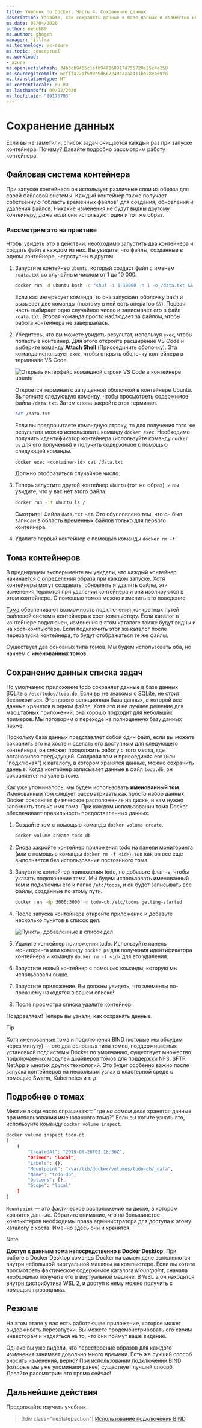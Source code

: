 ```yaml
---
title: Учебник по Docker. Часть 4. Сохранение данных
description: Узнайте, как сохранять данные в базе данных и совместно использовать каталоги в контейнере путем подключения тома.
ms.date: 08/04/2020
author: nebuk89
ms.author: ghogen
manager: jillfra
ms.technology: vs-azure
ms.topic: conceptual
ms.workload:
- azure
ms.openlocfilehash: 34b3cb9465c1efb946260917d755729e25c4e259
ms.sourcegitcommit: 6cfffa72af599a9d667249caaaa411bb28ea69fd
ms.translationtype: HT
ms.contentlocale: ru-RU
ms.lasthandoff: 09/02/2020
ms.locfileid: "89176793"
---
```

# <a name="persist-your-data"></a> Сохранение данных

Если вы не заметили, список задач очищается каждый раз при запуске контейнера. Почему? Давайте подробно рассмотрим работу контейнера.

## <a name="the-containers-filesystem"></a>Файловая система контейнера

При запуске контейнера он использует различные слои из образа для своей файловой системы. Каждый контейнер также получает собственную "область временных файлов" для создания, обновления и удаления файлов. Никакие изменения не будут видны другому контейнеру, *даже если* они используют один и тот же образ.

### <a name="see-this-in-practice"></a>Рассмотрим это на практике

Чтобы увидеть это в действии, необходимо запустить два контейнера и создать файл в каждом из них. Вы увидите, что файлы, созданные в одном контейнере, недоступны в другом.

1. Запустите контейнер `ubuntu`, который создаст файл с именем `/data.txt` со случайным числом от 1 до 10 000.

    ```bash
    docker run -d ubuntu bash -c "shuf -i 1-10000 -n 1 -o /data.txt && tail -f /dev/null"
    ```

    Если вас интересует команда, то она запускает оболочку bash и вызывает две команды (поэтому в ней есть оператор `&&`). Первая часть выбирает одно случайное число и записывает его в файл `/data.txt`. Вторая команда просто наблюдает за файлом, чтобы работа контейнера не завершалась.

1. Убедитесь, что вы можете увидеть результат, используя `exec`, чтобы попасть в контейнер. Для этого откройте расширение VS Code и выберите команду **Attach Shell** (Присоединить оболочку). Эта команда использует `exec`, чтобы открыть оболочку контейнера в терминале VS Code.

    ![Открыть интерфейс командной строки VS Code в контейнере ubuntu](media/attach_shell.png)

    Откроется терминал с запущенной оболочкой в контейнере Ubuntu. Выполните следующую команду, чтобы просмотреть содержимое файла `/data.txt`. Затем снова закройте этот терминал.

    ```bash
    cat /data.txt
    ```

    Если вы предпочитаете командную строку, то для получения того же результата можно использовать команду `docker exec`. Необходимо получить идентификатор контейнера (используйте команду `docker ps` для его получения) и получить содержимое с помощью следующей команды.

    ```bash
    docker exec <container-id> cat /data.txt
    ```

    Должно отобразиться случайное число.

1. Теперь запустите другой контейнер `ubuntu` (тот же образ), и вы увидите, что у вас нет этого файла.

    ```bash
    docker run -it ubuntu ls /
    ```

    Смотрите! Файла `data.txt` нет. Это обусловлено тем, что он был записан в область временных файлов только для первого контейнера.

1. Удалите первый контейнер с помощью команды `docker rm -f`.

## <a name="container-volumes"></a>Тома контейнеров

В предыдущем эксперименте вы увидели, что каждый контейнер начинается с определения образа при каждом запуске. Хотя контейнеры могут создавать, обновлять и удалять файлы, эти изменения теряются при удалении контейнера и они изолируются в этом контейнере. С помощью томов можно изменить это поведение.

[Тома](https://docs.docker.com/storage/volumes/) обеспечивают возможность подключения конкретных путей файловой системы контейнера к хост-компьютеру. Если каталог в контейнере подключен, изменения в этом каталоге также будут видны и на хост-компьютере. Если подключить этот же каталог после перезапуска контейнера, то будут отображаться те же файлы.

Существует два основных типа томов. Мы будем использовать оба, но начнем с **именованных томов**.

## <a name="persist-your-todo-data"></a>Сохранение данных списка задач

По умолчанию приложение todo сохраняет данные в базе данных [SQLite](https://www.sqlite.org/index.html) в `/etc/todos/todo.db`. Если вы не знакомы с SQLite, не стоит беспокоиться. Это просто реляционная база данных, в которой все данные хранятся в одном файле. Хотя это и не лучшее решение для масштабных приложений, она хорошо подходит для небольших примеров. Мы поговорим о переходе на полноценную базу данных позже.

Поскольку база данных представляет собой один файл, если вы можете сохранить его на хосте и сделать его доступным для следующего контейнера, он сможет продолжить работу с того места, где остановился предыдущий. Создавая том и присоединяя его (или "подключая") к каталогу, в котором хранятся данные, можно сохранить данные. Когда контейнер записывает данные в файл `todo.db`, он сохраняется на узле в томе.

Как уже упоминалось, мы будем использовать **именованный том**. Именованный том следует рассматривать как просто набор данных. Docker сохраняет физическое расположение на диске, и вам нужно запомнить только имя тома. При каждом использовании тома Docker обеспечивает правильность предоставленных данных.

1. Создайте том с помощью команды `docker volume create`.

    ```bash
    docker volume create todo-db
    ```

1. Снова закройте контейнер приложения todo на панели мониторинга (или с помощью команды `docker rm -f <id>`), так как он все еще выполняется без использования постоянного тома.

1. Запустите контейнер приложения todo, но добавьте флаг `-v`, чтобы указать подключение тома. Мы будем использовать именованный том и подключим его к папке `/etc/todos`, и он будет записывать все файлы, созданные по этому пути.

    ```bash
    docker run -dp 3000:3000 -v todo-db:/etc/todos getting-started
    ```

1. После запуска контейнера откройте приложение и добавьте несколько пунктов в список дел.

    ![Пункты, добавленные в список дел](media/items-added.png)

1. Удалите контейнер приложения todo. Используйте панель мониторинга или команду `docker ps` для получения идентификатора контейнера и команду `docker rm -f <id>` для его удаления.

1. Запустите новый контейнер с помощью команды, которую мы использовали выше.

1. Запустите приложение. Вы должны увидеть, что элементы по-прежнему находятся в вашем списке!

1. После просмотра списка удалите контейнер.

Поздравляем! Теперь вы узнали, как сохранять данные.

> [!TIP]
> Хотя именованные тома и подключения BIND (которые мы обсудим через минуту) — это два основных типа томов, поддерживаемых установкой подсистемы Docker по умолчанию, существует множество подключаемых модулей драйверов томов для поддержки NFS, SFTP, NetApp и многих других технологий. Это будет особенно важно после запуска контейнеров на нескольких узлах в кластерной среде с помощью Swarm, Kubernetes и т. д.

## <a name="dive-into-your-volume"></a>Подробнее о томах

Многие люди часто спрашивают: "где *на самом деле* хранятся данные при использовании именованного тома?" Если вы хотите узнать это, используйте команду `docker volume inspect`.

```bash
docker volume inspect todo-db
[
    {
        "CreatedAt": "2019-09-26T02:18:36Z",
        "Driver": "local",
        "Labels": {},
        "Mountpoint": "/var/lib/docker/volumes/todo-db/_data",
        "Name": "todo-db",
        "Options": {},
        "Scope": "local"
    }
]
```

`Mountpoint` — это фактическое расположение на диске, в котором хранятся данные. Обратите внимание, что на большинстве компьютеров необходимы права администратора для доступа к этому каталогу с хоста. Именно здесь они и хранятся.

> [!NOTE]
> **Доступ к данным тома непосредственно в Docker Desktop**. При работе в Docker Desktop команды Docker на самом деле выполняются внутри небольшой виртуальной машины на компьютере. Если вы хотите просмотреть фактическое содержимое каталога *Mountpoint*, сначала необходимо получить его в виртуальной машине. В WSL 2 он находится внутри дистрибутива WSL 2, и доступ к нему можно получить с помощью проводника.

## <a name="recap"></a>Резюме

На этом этапе у вас есть работающее приложение, которое может выдерживать перезапуски. Вы можете продемонстрировать его своим инвесторам и надеяться на то, что они поймут ваше видение.

Однако вы уже видели, что перестроение образов для каждого изменения занимает довольно много времени. Есть же лучший способ вносить изменения, верно? При использовании подключений BIND (которые мы уже упоминали ранее) существует лучший способ. Давайте рассмотрим это прямо сейчас!

## <a name="next-steps"></a>Дальнейшие действия

Продолжайте изучать учебник.

> [!div class="nextstepaction"]
> [Использование подключения BIND](use-bind-mounts.md)
